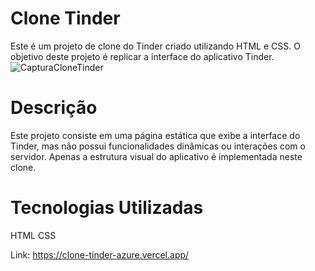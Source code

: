 # Clone Tinder
Este é um projeto de clone do Tinder criado utilizando HTML e CSS. O objetivo deste projeto é replicar a interface do aplicativo Tinder.
![CapturaCloneTinder](https://github.com/IsisPedroni/cloneTinder/assets/83738646/0ed90dff-a426-4017-b34c-d99dddf8b464)

# Descrição
Este projeto consiste em uma página estática que exibe a interface do Tinder, mas não possui funcionalidades dinâmicas ou interações com o servidor. Apenas a estrutura visual do aplicativo é implementada neste clone.

# Tecnologias Utilizadas
HTML
CSS

Link: https://clone-tinder-azure.vercel.app/
